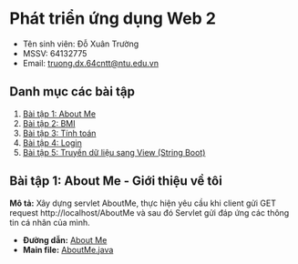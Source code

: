 # Phát triển ứng dụng Web 2
- Tên sinh viên: Đỗ Xuân Trường
- MSSV: 64132775
- Email: truong.dx.64cntt@ntu.edu.vn

## Danh mục các bài tập
1. [Bài tập 1: About Me](https://github.com/Truongdoxuan/64132775_Web2/tree/main/AboutMe)
2. [Bài tập 2: BMI](https://github.com/Truongdoxuan/64132775_Web2/tree/main/BMI)
3. [Bài tập 3: Tính toán](https://github.com/Truongdoxuan/64132775_Web2/tree/main/Example_TinhToan)
4. [Bài tập 4: Login](https://github.com/Truongdoxuan/64132775_Web2/tree/main/Login)
5. [Bài tập 5: Truyền dữ liệu sang View (String Boot)](https://github.com/Truongdoxuan/64132775_Web2/tree/main/SB_TruyenDuLieuSangView)

## Bài tập 1: About Me - Giới thiệu về tôi

**Mô tả:** Xây dựng servlet AboutMe, thực hiện yêu cầu khi client gửi GET request http://localhost/AboutMe và sau đó Servlet gửi đáp ứng các thông tin cá nhân của mình.

- **Đường dẫn:** [About Me](https://github.com/Truongdoxuan/64132775_Web2/tree/main/AboutMe)
- **Main file:** [AboutMe.java](AboutMe/src/main/java/truongdx/exercise1_3/AboutMe.java)
